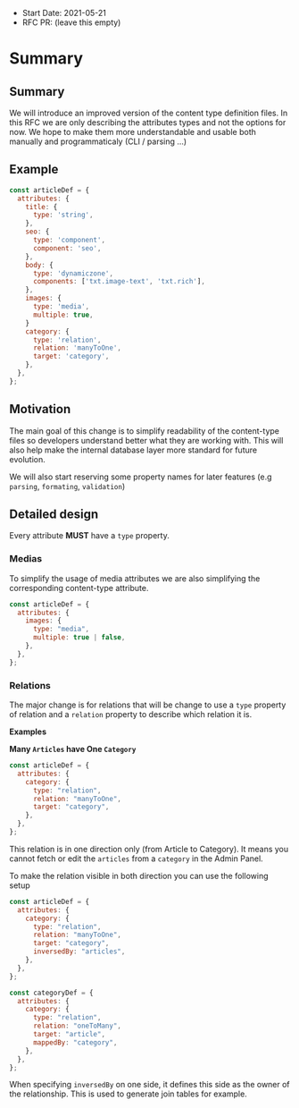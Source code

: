 - Start Date: 2021-05-21
- RFC PR: (leave this empty)

# Summary

## Summary

We will introduce an improved version of the content type definition files. In this RFC we are only describing the attributes types and not the options for now. We hope to make them more understandable and usable both manually and programmaticaly (CLI / parsing ...)

## Example

```js
const articleDef = {
  attributes: {
    title: {
      type: 'string',
    },
    seo: {
      type: 'component',
      component: 'seo',
    },
    body: {
      type: 'dynamiczone',
      components: ['txt.image-text', 'txt.rich'],
    },
    images: {
      type: 'media',
      multiple: true,
    }
    category: {
      type: 'relation',
      relation: 'manyToOne',
      target: 'category',
    },
  },
};
```

## Motivation

The main goal of this change is to simplify readability of the content-type files so developers understand better what they are working with. This will also help make the internal database layer more standard for future evolution.

We will also start reserving some property names for later features (e.g `parsing`, `formating`, `validation`)

## Detailed design

Every attribute **MUST** have a `type` property.

### Medias

To simplify the usage of media attributes we are also simplifying the corresponding content-type attribute.

```js
const articleDef = {
  attributes: {
    images: {
      type: "media",
      multiple: true | false,
    },
  },
};
```

### Relations

The major change is for relations that will be change to use a `type` property of relation and a `relation` property to describe which relation it is.

**Examples**

**Many `Articles` have One `Category`**

```js
const articleDef = {
  attributes: {
    category: {
      type: "relation",
      relation: "manyToOne",
      target: "category",
    },
  },
};
```

This relation is in one direction only (from Article to Category). It means you cannot fetch or edit the `articles` from a `category` in the Admin Panel.

To make the relation visible in both direction you can use the following setup

```js
const articleDef = {
  attributes: {
    category: {
      type: "relation",
      relation: "manyToOne",
      target: "category",
      inversedBy: "articles",
    },
  },
};

const categoryDef = {
  attributes: {
    category: {
      type: "relation",
      relation: "oneToMany",
      target: "article",
      mappedBy: "category",
    },
  },
};
```

When specifying `inversedBy` on one side, it defines this side as the owner of the relationship. This is used to generate join tables for example.
